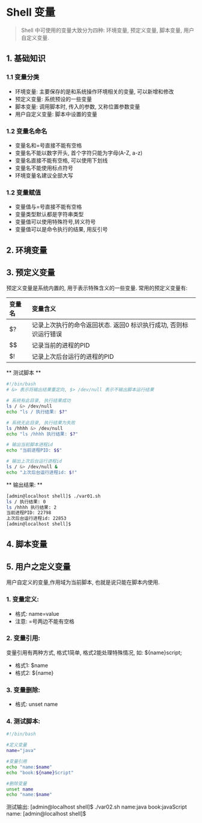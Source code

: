 # Shell 变量

> Shell 中可使用的变量大致分为四种: 环境变量, 预定义变量, 脚本变量, 用户自定义变量.

## 1. 基础知识

### 1.1 变量分类

* 环境变量: 主要保存的是和系统操作环境相关的变量, 可以新增和修改
* 预定义变量: 系统预设的一些变量
* 脚本变量: 调用脚本时, 传入的参数, 又称位置参数变量
* 用户自定义变量: 脚本中设置的变量

### 1.2 变量名命名

* 变量名和=号直接不能有空格
* 变量名不能以数字开头, 首个字符只能为字母\(A-Z, a-z\)
* 变量名直接不能有空格, 可以使用下划线
* 变量名不能使用标点符号
* 环境变量名建议全部大写

### 1.2 变量赋值

* 变量值与=号直接不能有空格
* 变量类型默认都是字符串类型
* 变量值可以使用特殊符号,转义符号
* 变量值可以是命令执行的结果, 用反引号

## 2. 环境变量

## 3. 预定义变量

预定义变量是系统内置的, 用于表示特殊含义的一些变量. 常用的预定义变量有:

| 变量名 | 变量含义 |
| :--- | :--- |
| $? | 记录上次执行的命令返回状态. 返回0 标识执行成功, 否则标识运行错误 |
| $$ | 记录当前的进程的PID |
| $! | 记录上次后台运行的进程的PID |

** 测试脚本 **

```bash
#!/bin/bash
# &> 表示将输出结果重定向, $> /dev/null 表示不输出脚本运行结果

# 系统有此目录, 执行结果成功
ls / &> /dev/null
echo "ls / 执行结果: $?"

# 系统无此目录, 执行结果为失败
ls /hhhh &> /dev/null
echo "ls /hhhh 执行结果: $?"

# 输出当前脚本进程id
echo "当前进程PID: $$"

# 输出上次后台运行进程id
ls / &> /dev/null &
echo "上次后台运行进程id: $!"
```

** 输出结果: **
```bash
[admin@localhost shell]$ ./var01.sh 
ls / 执行结果: 0
ls /hhhh 执行结果: 2
当前进程PID: 22798
上次后台运行进程id: 22853
[admin@localhost shell]$
 ```

## 4. 脚本变量

## 5. 用户之定义变量
用户自定义的变量,作用域为当前脚本, 也就是说只能在脚本内使用.

### 1. 变量定义:
* 格式: name=value
* 注意: =号两边不能有空格

### 2. 变量引用:
变量引用有两种方式, 格式1简单, 格式2能处理特殊情况, 如: ${name}script;
* 格式1: $name
* 格式2: ${name}

### 3. 变量删除:
* 格式: unset name

### 4. 测试脚本:
```bash
#!/bin/bash

#定义变量
name="java"

#变量引用
echo "name:$name"
echo "book:${name}Script"

#删除变量
unset name
echo "name:$name"
```
测试输出:
[admin@localhost shell]$ ./var02.sh 
name:java
book:javaScript
name:
[admin@localhost shell]$ 









